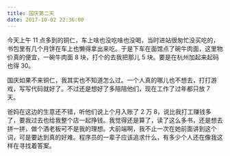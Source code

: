 ```yaml
---
title: 国庆第二天
date: 2017-10-02 22:36:00
---
```


今天上午 11 点多到的铜仁，车上啥也没吃啥也没喝，当时进站很匆忙没买吃的，书包里有几个月饼在车上也懒得拿出来吃。于是下车在面馆点了碗牛肉面，这里物价真的便宜，一碗牛肉面 8 块，打个的去我把那儿 5 块。要是在杭州加起来起码也得 30。

国庆如果不来铜仁，我其实也不知道怎么过。一个人真的哪儿也不想去，打打游戏，写写代码就好了。不过还是想好了多陪陪他们，现在工作了过年都只放 7 天。

爸妈在这边的生意还不错，听他们说上个月入账了 2 万 8，说比我打工赚钱多了，要我过去也给我整个店一起挣钱。我觉得还是算了，读了这么多书，还是想去拼一拼，做个酒老板可不是我的理想。大前端啊，我不止一次在她前面讲到这个词，可是要达到真的好难。程序员的一辈子应该追求什么，有多少个人还在像我这样在寻找着答案。
